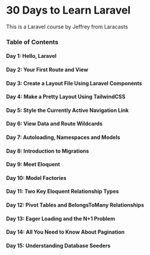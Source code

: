 # 30 Days to Learn Laravel

This is a Laravel course by Jeffrey from Laracasts

### Table of Contents

#### Day 1: Hello, Laravel

#### Day 2: Your First Route and View

#### Day 3: Create a Layout File Using Laravel Components

#### Day 4: Make a Pretty Layout Using TailwindCSS

#### Day 5: Style the Currently Active Navigation Link

#### Day 6: View Data and Route Wildcards

#### Day 7: Autoloading, Namespaces and Models

#### Day 8: Introduction to Migrations

#### Day 9: Meet Eloquent

#### Day 10: Model Factories

#### Day 11: Two Key Eloquent Relationship Types

#### Day 12: Pivot Tables and BelongsToMany Relationships

#### Day 13: Eager Loading and the N+1 Problem

#### Day 14: All You Need to Know About Pagination

#### Day 15: Understanding Database Seeders
